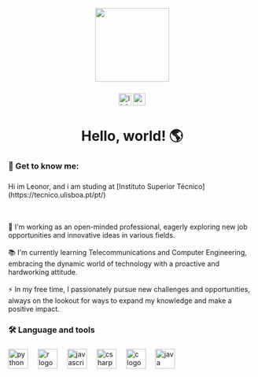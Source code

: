 <div align="center">
  <img height="150" src="https://auftechnique.com/wp-content/uploads/2020/05/cat-typing.gif"  />
</div>

###

<div align="center">
  <img src="https://img.shields.io/static/v1?message=LinkedIn&logo=linkedin&label=&color=0077B5&logoColor=white&labelColor=&style=for-the-badge" height="25" alt="linkedin logo"  />
  <a href="leonor.rocha.ferreira@gmail.com" target="_blank">
    <img src="https://img.shields.io/static/v1?message=Gmail&logo=gmail&label=&color=D14836&logoColor=white&labelColor=&style=for-the-badge" height="25" alt="gmail logo"  />
  </a>
</div>

###

<h1 align="center">Hello, world! 🌎</h1>

###

<h3 align="left">🔎 Get to know me:</h3>

###

<p align="left">Hi im Leonor, and i am studing at [Instituto Superior Técnico](https://tecnico.ulisboa.pt/pt/)</p>
<br><br>🔭 I'm working as an open-minded professional, eagerly exploring new job opportunities and innovative ideas in various fields.<br><br>📚 I'm currently learning Telecommunications and Computer Engineering, embracing the dynamic world of technology with a proactive and hardworking attitude.<br><br>⚡ In my free time, I passionately pursue new challenges and opportunities, always on the lookout for ways to expand my knowledge and make a positive impact.

###

<h3 align="left">🛠 Language and tools</h3>

###

<div align="left">
  <img src="https://cdn.jsdelivr.net/gh/devicons/devicon/icons/python/python-original.svg" height="40" alt="python logo"  />
  <img width="12" />
  <img src="https://cdn.jsdelivr.net/gh/devicons/devicon/icons/r/r-original.svg" height="40" alt="r logo"  />
  <img width="12" />
  <img src="https://cdn.jsdelivr.net/gh/devicons/devicon/icons/javascript/javascript-original.svg" height="40" alt="javascript logo"  />
  <img width="12" />
  <img src="https://cdn.jsdelivr.net/gh/devicons/devicon/icons/csharp/csharp-original.svg" height="40" alt="csharp logo"  />
  <img width="12" />
  <img src="https://cdn.jsdelivr.net/gh/devicons/devicon/icons/c/c-original.svg" height="40" alt="c logo"  />
  <img width="12" />
  <img src="https://cdn.jsdelivr.net/gh/devicons/devicon/icons/java/java-original.svg" height="40" alt="java logo"  />
</div>

